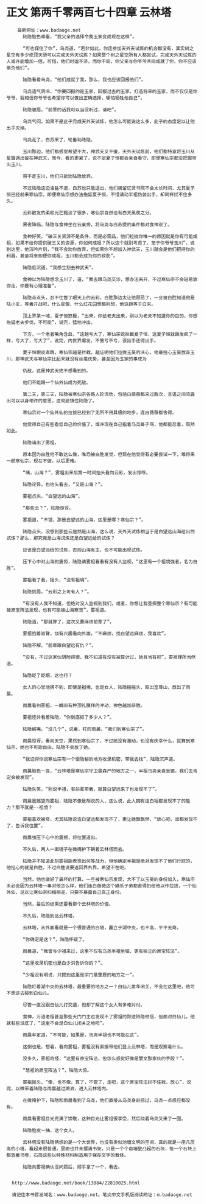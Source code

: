 # 正文 第两千零两百七十四章 云林塔
        最新网址：www.badaoge.net
          陆隐脸色难看，“我父亲的选择令我玉家变成现在这样”。
      
          “可也保住了你”，乌尧道，“若非如此，你连参加天外天试炼的机会都没有，其实树之星空有多少绝顶天骄可以完成天外天试炼？如果整个树之星空所有人都尝试，完成天外天试炼的人或许能增加一倍，可惜，他们时运不济，而你不同，你父亲与你爷爷共同成就了你，你不应该辜负他们”。
      
          陆隐看着乌尧，“他们成就了我，那么，我也应该回报他们”。
      
          乌尧语气阴冷，“你要回报的是玉家，回报过去的玉家，打造将来的玉家，而不仅仅是你爷爷，我相信你爷爷也希望你可以做出正确选择，哪怕牺牲他自己”。
      
          陆隐皱眉，“前辈的话我可以当没听过，请吧”。
      
          乌尧气闷，如果不是此子完成天外天试炼，他怎么可能说这么多，此子的态度足以让他出手灭掉。
      
          乌尧走了，白苏来了，轮番劝陆隐。
      
          玉川那边，他们都感觉希望不大，神武天又不傻，天外天试炼前，他们都特意将玉川从星盟调出留在神武天，而今，看的更紧了，说不定夏子恒都会亲自看守，即便寒仙宗都没把握带出玉川。
      
          带不走玉川，他们只能劝陆隐放弃。
      
          不过陆隐这边油盐不进，白苏也只能退出，他们强留忆贤书院不会太长时间，尤其夏子恒已经前来寒仙宗，即便寒仙宗想办法拖延夏子恒，不惜请动半祖伪装出手，却同样拦不住多久。
      
          云彩散发的柔和光芒黯淡了很多，寒仙宗自然也有白天黑夜之分。
      
          黑夜降临，陆隐与食神坐在石桌旁，将乌尧与白苏提的条件都对食神说了。
      
          食神好笑，“破三关资源不是条件，而是必需品，他们拉拢你唯一的原因就是你有可能成祖，如果不给你提供破三关的资源，你如何成祖？所以这个就别考虑了，至于你爷爷玉川”，说到这里，他沉吟片刻，“我不会劝你放弃，但如果你不想加入神武天，玉川就会是他们把持你的利器，甚至将来即便你成祖，玉川都会成为你的软肋”。
      
          陆隐低沉道，“我想立刻去神武天”。
      
          食神以为陆隐想念玉川了，道，“我去跟乌尧交涉，想办法离开，不过寒仙宗不会轻易放你走，你要有心理准备”。
      
          陆隐点点头，忍不住瞥了眼天上的云彩，白胜那边太让他顾忌了，一旦被白胜知道他是陆小玄，等着开战吧，什么星盟，什么红花园想都别想，他这趟等于白来。
      
          顶上界某一域，夏子恒怒极，“出来，你给老夫出来，别以为老夫不知道你的目的，你想拖延老夫步伐，不可能”，说完，猛地冲出。
      
          下方，一个老者嘴角含血，“这趟亏大了，寒仙宗说拦截夏子恒，这夏子恒就跟发疯了一样，亏大了，亏大了”，说完，内世界爆发，不管亏不亏，该出手还得出手。
      
          夏子恒眼皮直跳，寒仙宗越是拦截，越证明他们拉拢玉昊的决心，他最担心玉昊放弃玉川，那神武天与寒仙宗比起来就没有丝毫优势，甚至因为玉家的事成为
      
          仇敌，这是神武天绝不想看到的。
      
          他们不能跟一个仙外仙成为死敌。
      
          第二天，第三天，陆隐被寒仙宗各路人轮流劝，包括白薇薇都来过数次，言语之间流露出可以以身相许的意思，这彻底镇住陆隐了。
      
          寒仙宗对一个仙外仙的拉拢已经到了无所不用其极的地步，连白薇薇都舍得。
      
          他觉得自己有些看低自己的价值了，或许现在自己指着乌尧鼻子骂，他都能忍着，既然如此。
      
          陆隐请出了雾祖。
      
          原本因为白胜他不敢这么做，唯恐被白胜发觉，但现在他觉得有必要尝试一下，难得来一趟寒仙宗，现在不做，以后更难。
      
          “咦，山海？”，雾祖出来后第一时间抬头看向云彩，发出惊呼。
      
          陆隐诧异，也抬头看去，“又是山海？”。
      
          雾祖点头，“白望远的山海”。
      
          “那些云？”，陆隐惊讶。
      
          雾祖道，“不错，那是白望远的山海，这里是哪？寒仙宗？”。
      
          陆隐点头，没想到那些云居然是山海，这么说，天外天试炼相当于是白望远山海给出的试炼？那么，那究竟是山海试炼还是白望远给的试炼？
      
          应该是白望远给的试炼，否则山海有主，也不可能出现试炼。
      
          压下心中对山海的震惊，陆隐请雾祖看看有没有人监视，“这里有一个祖境强者，名为白胜”。
      
          雾祖看了看，摇头，“没有祖境”。
      
          陆隐挑眉，“云彩之上可有人？”。
      
          “有没有人我不知道，但绝对没人监视到我们，或者，你想让我查探整个寒仙宗？有可能被原宝阵法发现，也有可能被山海察觉”，雾祖道。
      
          陆隐道，“那就算了，这次又要麻烦前辈了”。
      
          雾祖抱着双臂，饶有兴趣看向外面，“不麻烦，找白望远麻烦，我喜欢”。
      
          陆隐不解，“前辈跟白望远有仇？”。
      
          “没有，不过这家伙阴险得很，我不知道有没有被算计过，姑且当有吧”，雾祖理所当然道。
      
          陆隐眨了眨眼，这也行？
      
          女人的心思他猜不到，即便是祖境，也是女人，陆隐摇摇头，取出至尊山，放出了雨晨。
      
          雨晨看到雾祖，一瞬间有种顶礼膜拜的冲动，神色越加恭敬。
      
          雾祖怪异看着陆隐，“你到底抓了多少人？”。
      
          陆隐抿嘴，“没几个”，说着，盯向雨晨，“我们到寒仙宗了”。
      
          雨晨惊讶，看向天空，果然到寒仙宗了，不过她没有激动，也没有庆幸什么，就算到寒仙宗，她也不可能自由，陆隐不会放了她。
      
          “我记得你说寒仙宗有一个很隐秘的地方收录机密，带我去找”，陆隐沉声道。
      
          雨晨脸色一变，“云林塔是寒仙宗守卫最森严的地方之一，半祖乌尧亲自坐镇，我们去肯定会被发现”。
      
          陆隐失笑，“别说半祖，有前辈带着，就算白望远来了也发现不了”。
      
          雨晨震撼望向雾祖，陆隐不像是胡说的人，这么说，此人拥有连白祖都发现不了的能力？那不就是--祖境？
      
          雾祖喜欢被夸，尤其陆隐说连白望远都发现不了，更让她飘飘然，“放心吧，谁都发现不了，告诉我位置”。
      
          雨晨强压下心中的震撼，将位置道出。
      
          不久后，两人一面镜子在微掩护下朝着云林塔而去。
      
          陆隐并不知道此刻雾祖能表现出何等战力，但他确定半祖是绝对发现不了他们行踪的，他担心的就是白胜，不过白胜说要返回界外界，希望不在吧。
      
          当然，他也做好了最坏的打算，一旦被寒仙宗发现，大不了以玉昊的身份加入，寒仙宗未必会因为云林塔一事对他怎么样，他们连白薇薇这个嫡系子弟都舍得扔给他以作拉拢，一个仙外仙，足以让寒仙宗扫榻相迎，只要不暴露自己真正身份。
      
          当然，最后的结果还要看那个云林塔的价值。
      
          不久后，陆隐到达云林塔。
      
          云林塔，从外面看就是一个很普通的白塔，矗立于湖中央，也不高，平平无奇。
      
          “你确定是这？”，陆隐怀疑了。
      
          雨晨道，“我曾与少祖来过，这里不仅有乌尧半祖坐镇，更有独立的原宝阵法”。
      
          “这里收录机密也是白少洪告诉你的？”。
      
          “少祖没有明说，只提到这里是宗门最重要的地方之一”。
      
          陆隐盯着湖中央的云林塔，最重要的地方之一？白仙儿常年闭关，不会在这里吧，他可不想进去碰到白仙儿。
      
          尽管一直没跟白仙儿打交道，但却了解这个女人有多难对付。
      
          食神，万道老祖甚至那些天门门主也发现不了雾祖的踪迹陆隐相信，但面对白仙儿，他就有些没底了，“这里不会是白仙儿闭关之地吧”。
      
          雨晨牟定道，“不可能，如果是，乌尧半祖也不可能在这”。
      
          这倒也是，想着，看向雾祖，雾祖没有直接带他们登上云林塔，而是观察着什么。
      
          没多久，雾祖奇怪，“这里有原宝阵法，但怎么感觉好像是慧文那家伙的手段？”。
      
          “慧祖的原宝阵法？”，陆隐大惊。
      
          雾祖摇头，“像，也不像，算了，不管了，走吧，这个原宝阵法拦不住我，放心”，说完，以微带着陆隐与雨晨越过湖泊，进入云林塔内。
      
          在微掩护下，陆隐和雨晨看到了乌尧，他们直接从乌尧身前掠过，乌尧一点感应都没有。
      
          雨晨看雾祖目光充满了崇敬，这种目光让雾祖很享受，然后绕着乌尧又来了一圈。
      
          陆隐脸皮一抽，这个女人。
      
          云林塔没有陆隐猜想的是一个大世界，也没有类似池塘文明的空间，真的就是一座几层高的小塔，看起来很普通，里面也并未摆满书架，只是一个个自墙壁凸起的石块，每一个石块上都放着书卷，石简这些以特殊材料制造用于保存文字的载体。
      
          陆隐向雾祖确认没问题后，顺手拿了一个，看去。
      
      
      http://www.badaoge.net/book/13084/22810025.html
      
      请记住本书首发域名：www.badaoge.net。笔尖中文手机版阅读网址：m.badaoge.net